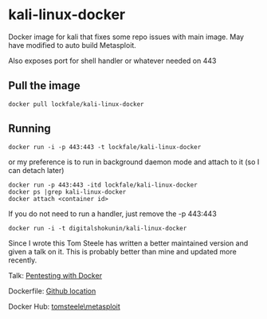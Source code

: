 # kali-linux-docker
Docker image for kali that fixes some repo issues with main image. May have modified to auto build Metasploit.

Also exposes port for shell handler or whatever needed on 443

Pull the image
-------

    docker pull lockfale/kali-linux-docker

	
Running
-------

    docker run -i -p 443:443 -t lockfale/kali-linux-docker
    
or my preference is to run in background daemon mode and attach to it (so I can detach later)

    docker run -p 443:443 -itd lockfale/kali-linux-docker
    docker ps |grep kali-linux-docker
    docker attach <container id>


If you do not need to run a handler, just remove the -p 443:443

    docker run -i -t digitalshokunin/kali-linux-docker


Since I wrote this Tom Steele has written a better maintained version and given a talk on it. This is probably better than mine and updated more recently.

Talk: [Pentesting with Docker](https://www.youtube.com/watch?v=gC_vm1wc-AY)

Dockerfile: [Github location](https://github.com/tomsteele/dockerfiles/tree/master/metasploit) 

Docker Hub: [tomsteele\metasploit](https://hub.docker.com/r/tomsteele/metasploit/)

